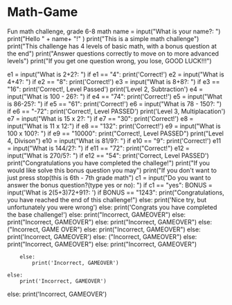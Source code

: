 # Math-Game
Fun math challenge, grade 6-8 math
name = input("What is your name?: ")
print("Hello " + name+ "!" )
print("This is a simple math challenge")
print("This challenge has 4 levels of basic math, with a bonus question at the end")
print("Answer questions correctly to move on to more advanced levels")
print("If you get one question wrong, you lose, GOOD LUCK!!!")


e1 = input("What is 2+2?: ")
if e1 == "4":
    print('Correct!')
    e2 = input("What is 4+4?: ")
    if e2 == "8":
        print('Correct!')
        e3 = input("What is 8+8?: ")
        if e3 == "16":
            print('Correct!, Level Passed')
            print('Level 2, Subtraction')
            e4 = input("What is 100 - 26?: ")
            if e4 == "74":
                print('Correct!')
                e5 = input("What is 86-25?: ")
                if e5 == "61":
                    print('Correct!')
                    e6 = input("What is 78 - 150?: ")
                    if e6 == "-72":
                        print('Correct!, Level PASSED')
                        print('Level 3, Multiplacation')
                        e7 = input("What is 15 x 2?: ")
                        if e7 == "30":
                            print('Correct!')
                            e8 = input("What is 11 x 12:")
                            if e8 == "132":
                                print('Correct!')
                                e9 = input("What is 100 x 100?: ")
                                if e9 == "10000":
                                    print("Correct!, Level PASSED")
                                    print("Level 4, Divison")
                                    e10 = input("What is  81/9?: ")
                                    if e10 == "9":
                                        print('Correct!')
                                        e11 = input("What is 144/2?: ")
                                        if e11 == "72":
                                            print("Correct!")
                                            e12 = input("What is 270/5?: ")
                                            if e12 == "54":
                                                print('Correct, Level PASSED')
                                                print("Congratulations you have completed the challege!")
                                                print("If you would like solve this bonus question you may")
                                                print("If you don't want to just press stop(this is 6th - 7th grade math")
                                                c1 = input("Do you want to answer the bonus question?(type yes or no): ")
                                                if c1 == "yes":
                                                    BONUS = input('What is 2(5+3)72+91?: ')
                                                    if BONUS == "1243":
                                                        print("Congratulations, you have reached the end of this challenge!")
                                                    else:
                                                        print('Nice try, but unfortunately you were wrong')
                                                else:
                                                    print('Congrats you have completed the base challenge!')
                                            else:
                                                print("Incorrect, GAMEOVER")
                                        else:
                                            print("Incorrect, GAMEOVER")
                                    else:
                                        print("Incorrect, GAMEOVER")
                                else:
                                    ("Incorrect, GAME OVER")
                            else:
                                print("Incorrect, GAMEOVER")
                        else:
                            print('Incorrect, GAMEOVER')
                    else:
                        ("Incorrect, GAMEOVER")
                else:
                    print("Incorrect, GAMEOVER")
            else:
                print("Incorrect, GAMEOVER")
            
        else:
            print('Incorrect, GAMEOVER')
            
    else:
        print('Incorrect, GAMEOVER')
else:
    print('Incorrect, GAMEOVER')
